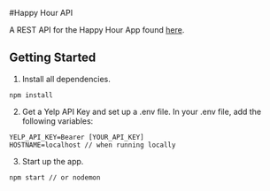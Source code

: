 #Happy Hour API

A REST API for the Happy Hour App found [here](https://github.com/quangChe/happy-hour).

## Getting Started

1. Install all dependencies.
 
```
npm install
```
 
2. Get a Yelp API Key and set up a .env file. In your .env file, add the following variables:

```
YELP_API_KEY=Bearer [YOUR_API_KEY]
HOSTNAME=localhost // when running locally
```

3. Start up the app.

```
npm start // or nodemon
```

